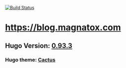 [![Build Status](https://drone.magnatox.com/api/badges/tonymmm1/blog.magnatox.com/status.svg?ref=refs/heads/master)](https://drone.magnatox.com/tonymmm1/blog.magnatox.com)

# <https://blog.magnatox.com>

## Hugo Version: [0.93.3](https://github.com/gohugoio/hugo/releases)

### Hugo theme: [Cactus](https://themes.gohugo.io/hugo-theme-cactus/)
